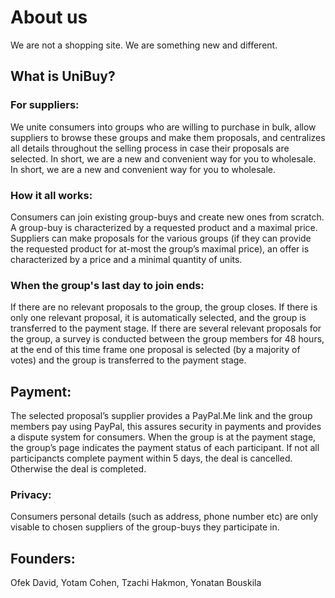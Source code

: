 # About us

We are not a shopping site. We are something new and different.

## What is UniBuy?

### For suppliers:

We unite consumers into groups who are willing to purchase in bulk, allow suppliers to browse these groups and make them proposals, and centralizes all details throughout the selling process in case their proposals are selected. In short, we are a new and convenient way for you to wholesale.
In short, we are a new and convenient way for you to wholesale.

### How it all works:

Consumers can join existing group-buys and create new ones from scratch. A group-buy is characterized by a requested product and a maximal price. Suppliers can make proposals for the various groups (if they can provide the requested product for at-most the group’s maximal price), an offer is characterized by a price and a minimal quantity of units.

### When the group's last day to join ends:

If there are no relevant proposals to the group, the group closes.
If there is only one relevant proposal, it is automatically selected, and the group is transferred to the payment stage.
If there are several relevant proposals for the group, a survey is conducted between the group members for 48 hours, at the end of this time frame one proposal is selected (by a majority of votes) and the group is transferred to the payment stage.

## Payment:

The selected proposal’s supplier provides a PayPal.Me link and the group members pay using PayPal, this assures security in payments and provides a dispute system for consumers. When the group is at the payment stage, the group’s page indicates the payment status of each participant. If not all participancts complete payment within 5 days, the deal is cancelled. Otherwise the deal is completed.

### Privacy:

Consumers personal details (such as address, phone number etc) are only visable to chosen suppliers of the group-buys they participate in.

## Founders:

Ofek David, Yotam Cohen, Tzachi Hakmon, Yonatan Bouskila
